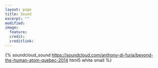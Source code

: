 ```yaml
---
layout: page
title: Sound
excerpt: ""
modified: 
image:
  feature: 
  credit: 
  creditlink: 
---
```



{% soundcloud_sound https://soundcloud.com/anthony-di-furia/beyond-the-human-atom-quebec-2014 html5 white small %}
